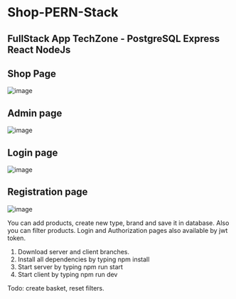 # Shop-PERN-Stack

## FullStack App TechZone - PostgreSQL Express React NodeJs

## Shop Page
![image](https://user-images.githubusercontent.com/80632445/236624886-2311c35c-147e-4717-828f-4575bb59fce1.png)

## Admin page
![image](https://user-images.githubusercontent.com/80632445/236625028-c3a1fa7b-4eda-4677-a73d-7e076ed367bc.png)

## Login page
![image](https://user-images.githubusercontent.com/80632445/236625045-b0c71f9b-ca7a-4a64-b113-e81ec5fd5912.png)

## Registration page
![image](https://user-images.githubusercontent.com/80632445/236625061-cdca1d8c-ea88-4775-b3d9-827cf7d22cea.png)

You can add products, create new type, brand and save it in database.
Also you can filter products.
Login and Authorization pages also available by jwt token.

1. Download server and client branches.
2. Install all dependencies by typing npm install
3. Start server by typing npm run start
4. Start client by typing npm run dev

Todo: create basket, reset filters.
